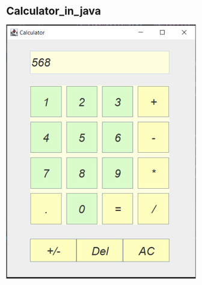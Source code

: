 # Calculator_in_java
![](https://github.com/yasinbashar/Calculator_in_java/blob/master/img.PNG?raw=true)
